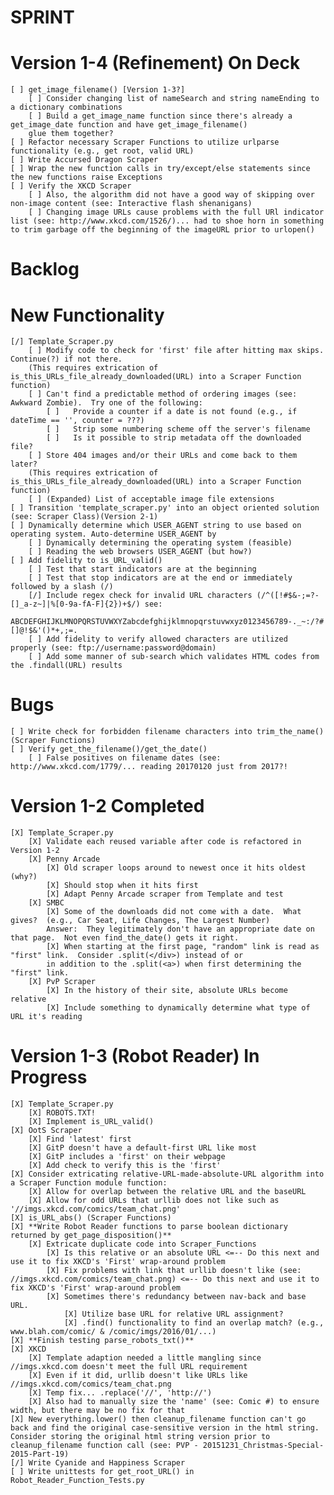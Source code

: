 # SPRINT #
# Version 1-4 (Refinement) On Deck
    [ ] get_image_filename() [Version 1-3?]
        [ ] Consider changing list of nameSearch and string nameEnding to a dictionary combinations
        [ ] Build a get_image_name function since there's already a get_image_date function and have get_image_filename()
        glue them together?
    [ ] Refactor necessary Scraper Functions to utilize urlparse functionality (e.g., get root, valid URL)
    [ ] Write Accursed Dragon Scraper
    [ ] Wrap the new function calls in try/except/else statements since the new functions raise Exceptions
    [ ] Verify the XKCD Scraper
        [ ] Also, the algorithm did not have a good way of skipping over non-image content (see: Interactive flash shenanigans)
        [ ] Changing image URLs cause problems with the full URl indicator list (see: http://www.xkcd.com/1526/)... had to shoe horn in something to trim garbage off the beginning of the imageURL prior to urlopen()
        
# Backlog #
# New Functionality #
    [/] Template_Scraper.py
        [ ] Modify code to check for 'first' file after hitting max skips.  Continue(?) if not there. 
        (This requires extrication of is_this_URLs_file_already_downloaded(URL) into a Scraper Function function)
        [ ] Can't find a predictable method of ordering images (see: Awkward Zombie).  Try one of the following:
            [ ]   Provide a counter if a date is not found (e.g., if dateTime == '', counter = ???)
            [ ]   Strip some numbering scheme off the server's filename
            [ ]   Is it possible to strip metadata off the downloaded file?
        [ ] Store 404 images and/or their URLs and come back to them later?
        (This requires extrication of is_this_URLs_file_already_downloaded(URL) into a Scraper Function function)
        [ ] (Expanded) List of acceptable image file extensions
    [ ] Transition 'template_scraper.py' into an object oriented solution (see: Scraper Class)(Version 2-1)
    [ ] Dynamically determine which USER_AGENT string to use based on operating system. Auto-determine USER_AGENT by
        [ ] Dynamically determining the operating system (feasible)
        [ ] Reading the web browsers USER_AGENT (but how?)
    [ ] Add fidelity to is_URL_valid()
        [ ] Test that start indicators are at the beginning
        [ ] Test that stop indicators are at the end or immediately followed by a slash (/)
        [/] Include regex check for invalid URL characters (/^([!#$&-;=?-[]_a-z~]|%[0-9a-fA-F]{2})+$/) see:
            ABCDEFGHIJKLMNOPQRSTUVWXYZabcdefghijklmnopqrstuvwxyz0123456789-._~:/?#[]@!$&'()*+,;=.
        [ ] Add fidelity to verify allowed characters are utilized properly (see: ftp://username:password@domain)
        [ ] Add some manner of sub-search which validates HTML codes from the .findall(URL) results
# Bugs #
    [ ] Write check for forbidden filename characters into trim_the_name() (Scraper Functions)
    [ ] Verify get_the_filename()/get_the_date()
        [ ] False positives on filename dates (see: http://www.xkcd.com/1779/... reading 20170120 just from 2017?!

# Version 1-2 Completed
    [X] Template_Scraper.py
        [X] Validate each reused variable after code is refactored in Version 1-2
        [X] Penny Arcade
            [X] Old scraper loops around to newest once it hits oldest (why?)
            [X] Should stop when it hits first
            [X] Adapt Penny Arcade scraper from Template and test
        [X] SMBC
            [X] Some of the downloads did not come with a date.  What gives?  (e.g., Car Seat, Life Changes, The Largest Number)
            Answer:  They legitimately don't have an appropriate date on that page.  Not even find_the_date() gets it right.
            [X] When starting at the first page, "random" link is read as "first" link.  Consider .split(</div>) instead of or
            in addition to the .split(<a>) when first determining the "first" link.
        [X] PvP Scraper
            [X] In the history of their site, absolute URLs become relative
            [X] Include something to dynamically determine what type of URL it's reading

# Version 1-3 (Robot Reader) In Progress 
    [X] Template_Scraper.py
        [X] ROBOTS.TXT!
        [X] Implement is_URL_valid()
    [X] OotS Scraper
        [X] Find 'latest' first 
        [X] GitP doesn't have a default-first URL like most
        [X] GitP includes a 'first' on their webpage
        [X] Add check to verify this is the 'first'
    [X] Consider extricating relative-URL-made-absolute-URL algorithm into a Scraper Function module function:
        [X] Allow for overlap between the relative URL and the baseURL
        [X] Allow for odd URLs that urllib does not like such as '//imgs.xkcd.com/comics/team_chat.png'
    [X] is_URL_abs() (Scraper Functions)
    [X] **Write Robot Reader functions to parse boolean dictionary returned by get_page_disposition()**
        [X] Extricate duplicate code into Scraper_Functions
            [X] Is this relative or an absolute URL <=-- Do this next and use it to fix XKCD's 'First' wrap-around problem
            [X] Fix problems with link that urllib doesn't like (see: //imgs.xkcd.com/comics/team_chat.png) <=-- Do this next and use it to fix XKCD's 'First' wrap-around problem
            [X] Sometimes there's redundancy between nav-back and base URL.
                [X] Utilize base URL for relative URL assignment?
                [X] .find() functionality to find an overlap match? (e.g., www.blah.com/comic/ & /comic/imgs/2016/01/...)
    [X] **Finish testing parse_robots_txt()**
    [X] XKCD
        [X] Template adaption needed a little mangling since //imgs.xkcd.com doesn't meet the full URL requirement
        [X] Even if it did, urllib doesn't like URLs like //imgs.xkcd.com/comics/team_chat.png
        [X] Temp fix... .replace('//', 'http://')
        [X] Also had to manually size the 'name' (see: Comic #) to ensure width, but there may be no fix for that
    [X] New everything.lower() then cleanup_filename function can't go back and find the original case-sensitive version in the html string.  Consider storing the original html string version prior to cleanup_filename function call (see: PVP - 20151231_Christmas-Special-2015-Part-19)
    [/] Write Cyanide and Happiness Scraper
    [ ] Write unittests for get_root_URL() in Robot_Reader_Function_Tests.py
